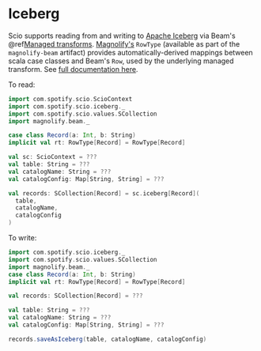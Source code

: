 # Iceberg

Scio supports reading from and writing to [Apache Iceberg](https://iceberg.apache.org/) via Beam's @ref[Managed transforms](Managed.md).
[Magnolify's](https://github.com/spotify/magnolify) `RowType` (available as part of the `magnolify-beam` artifact) provides automatically-derived mappings between scala case classes and Beam's `Row`, used by the underlying managed transform. See [full documentation here](https://github.com/spotify/magnolify/blob/main/docs/beam.md).

To read:

```scala mdoc:compile-only
import com.spotify.scio.ScioContext
import com.spotify.scio.iceberg._
import com.spotify.scio.values.SCollection
import magnolify.beam._

case class Record(a: Int, b: String)
implicit val rt: RowType[Record] = RowType[Record]

val sc: ScioContext = ???
val table: String = ???
val catalogName: String = ???
val catalogConfig: Map[String, String] = ???

val records: SCollection[Record] = sc.iceberg[Record](
  table, 
  catalogName, 
  catalogConfig
)
```

To write:

```scala mdoc:invisible
import com.spotify.scio.iceberg._
import com.spotify.scio.values.SCollection
import magnolify.beam._
case class Record(a: Int, b: String)
implicit val rt: RowType[Record] = RowType[Record]
```

```scala mdoc:compile-only
val records: SCollection[Record] = ???

val table: String = ???
val catalogName: String = ???
val catalogConfig: Map[String, String] = ???

records.saveAsIceberg(table, catalogName, catalogConfig)
```
